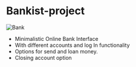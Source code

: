 # Bankist-project

![Bank](https://user-images.githubusercontent.com/98217204/159169791-c73ce1ff-210a-4e28-9072-e76e7381b12b.png)

- Minimalistic Online Bank Interface
- With different accounts and log In functionality
- Options for send and loan money.
- Closing account option

